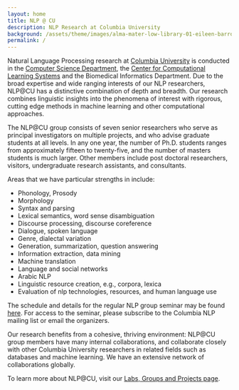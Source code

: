 ```yaml
---
layout: home
title: NLP @ CU
description: NLP Research at Columbia University
background: /assets/theme/images/alma-mater-low-library-01-eileen-barroso-hero.jpg
permalink: /
---
```


<!-- [Petridish](https://github.com/peterdesmet/petridish) is a Jekyll theme for research project websites. Or your personal blog or lab website. 👩‍🔬 It's mobile-friendly (thanks to [Bootstrap 5](https://getbootstrap.com/docs/5.1/)), free, easy to customize, and designed to work well with [GitHub Pages](https://pages.github.com/).

## Installation

See the demo website for instructions:

- [Installation]({{ '/docs/installation/' | relative_url }})
- [Configuration]({{ '/docs/configuration/' | relative_url }})
- [Markdown]({{ '/docs/markdown/' | relative_url }}) -->

Natural Language Processing research at [Columbia University](https://www.columbia.edu/) is conducted in the [Computer Science Department](https://www.cs.columbia.edu/), the [Center for Computational Learning Systems](https://www.cs.columbia.edu/labs/ccls/) and the Biomedical Informatics Department. Due to the broad expertise and wide ranging interests of our NLP researchers, NLP@CU has a distinctive combination of depth and breadth. Our research combines linguistic insights into the phenomena of interest with rigorous, cutting edge methods in machine learning and other computational approaches.

The NLP@CU group consists of seven senior researchers who serve as principal investigators on multiple projects, and who advise graduate students at all levels. In any one year, the number of Ph.D. students ranges from approximately fifteen to twenty-five, and the number of masters students is much larger. Other members include post doctoral researchers, visitors, undergraduate research assistants, and consultants.

Areas that we have particular strengths in include:

- Phonology, Prosody
- Morphology
- Syntax and parsing
- Lexical semantics, word sense disambiguation
- Discourse processing, discourse coreference
- Dialogue, spoken language
- Genre, dialectal variation
- Generation, summarization, question answering
- Information extraction, data mining
- Machine translation
- Language and social networks
- Arabic NLP
- Linguistic resource creation, e.g., corpora, lexica
- Evaluation of nlp technologies, resources, and human language use


The schedule and details for the regular NLP group seminar may be found [here](/events/). For access to the seminar, please subscribe to the Columbia NLP mailing list or email the organizers.

Our research benefits from a cohesive, thriving environment: NLP@CU group members have many internal collaborations, and collaborate closely with other Columbia University researchers in related fields such as databases and machine learning. We have an extensive network of collaborations globally.

To learn more about NLP@CU, visit our [Labs, Groups and Projects page](/labs/).

